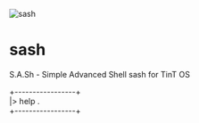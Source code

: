 ![sash](https://user-images.githubusercontent.com/111055151/184116058-3bc223f6-0b5f-44c4-9434-43cca5708195.png)
# sash
S.A.Sh - Simple Advanced Shell
sash for TinT OS

+-----------------+                                                                                                                                                       
 |>        help  .               
+-----------------+

